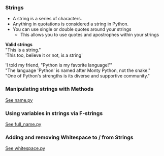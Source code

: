 ### Strings

* A string is a series of characters.
* Anything in quotations is considered a string in Python.
* You can use single or double quotes around your strings
  * This allows you to use quotes and apostrophes within your strings

**Valid strings**</br>
"This is a string."</br>
'This too, believe it or not, is a string'

'I told my friend, "Python is my favorite language!"'</br>
"The language 'Python' is named after Monty Python, not the snake."</br>
"One of Python's strengths is its diverse and supportive community."

### Manipulating strings with Methods 

[See name.py](../exercises/name.py)

### Using variables in strings via F-strings

[See full_name.py](../exercises/full_name.py)

### Adding and removing Whitespace to / from Strings

[See whitespace.py](../exercises/whitespace.py)